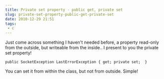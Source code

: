 ---title: Private set property - public get, private setslug: private-set-property-public-get-private-setdate: 2010-12-29 21:51tags: - c---Just come across something I haven't needed before, a property read-only from the outside, but writeable from the inside.. I present to you the private set property!

    public SocketException LastErrorException { get; private set;  }

You can set it from within the class, but not from outside. Simple!
